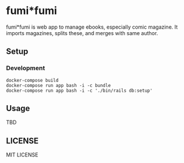 # fumi\*fumi

fumi\*fumi is web app to manage ebooks, especially comic magazine. It imports magazines, splits these, and merges with same author.

## Setup

### Development

```
docker-compose build
docker-compose run app bash -i -c bundle
docker-compose run app bash -i -c './bin/rails db:setup'
```

## Usage
TBD

## LICENSE
MIT LICENSE

